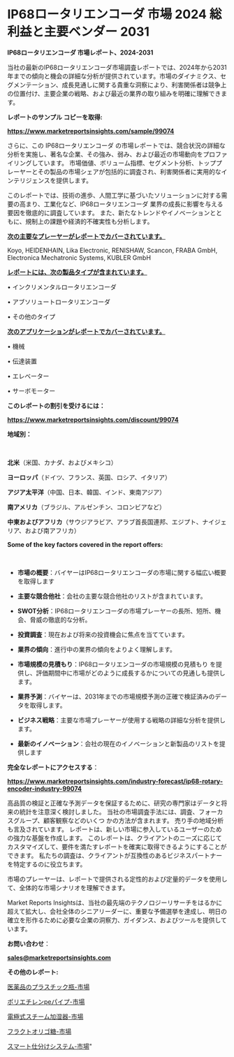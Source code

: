 # IP68ロータリエンコーダ 市場 2024 総利益と主要ベンダー 2031

<strong>IP68ロータリエンコーダ 市場レポート、2024-2031</strong>

当社の最新のIP68ロータリエンコーダ市場調査レポートでは、2024年から2031年までの傾向と機会の詳細な分析が提供されています。市場のダイナミクス、セグメンテーション、成長見通しに関する貴重な洞察により、利害関係者は競争上の位置付け、主要企業の戦略、および最近の業界の取り組みを明確に理解できます。



<strong>レポートのサンプル コピーを取得:</strong> <a href=https://www.marketreportsinsights.com/sample/99074>

<strong><u>https://www.marketreportsinsights.com/sample/99074</u></strong></a>

さらに、この IP68ロータリエンコーダ の市場レポートでは、競合状況の詳細な分析を実施し、著名な企業、その強み、弱み、および最近の市場動向をプロファイリングしています。 市場価値、ボリューム指標、セグメント分析、トッププレーヤーとその製品の市場シェアが包括的に調査され、利害関係者に実用的なインテリジェンスを提供します。

このレポートでは、技術の進歩、人間工学に基づいたソリューションに対する需要の高まり、工業化など、IP68ロータリエンコーダ 業界の成長に影響を与える要因を徹底的に調査しています。 また、新たなトレンドやイノベーションとともに、規制上の課題や経済的不確実性も分析します。



<strong><u>次の主要なプレーヤーがレポートでカバーされています。</u></strong>

Koyo, HEIDENHAIN, Lika Electronic, RENISHAW, Scancon, FRABA GmbH, Electronica Mechatronic Systems, KUBLER GmbH



<strong><u><b>レポートには、次の製品タイプが含まれています。</b></u></strong>

• インクリメンタルロータリエンコーダ

• アブソリュートロータリエンコーダ

• その他のタイプ



<strong><u><b>次のアプリケーションがレポートでカバーされています。</b></u></strong>

• 機械

• 伝達装置

• エレベーター

• サーボモーター



<strong><b>このレポートの割引を受けるには：</b></strong>

<a href=https://www.marketreportsinsights.com/discount/99074>

<strong><u>https://www.marketreportsinsights.com/discount/99074</u></strong></a>



<strong>地域別：</strong>

<strong> </strong>



<strong>北米</strong>（米国、カナダ、およびメキシコ）



<strong>ヨーロッパ</strong>（ドイツ、フランス、英国、ロシア、イタリア）



<strong>アジア太平洋</strong>（中国、日本、韓国、インド、東南アジア）



<strong>南アメリカ</strong>（ブラジル、アルゼンチン、コロンビアなど）



<strong>中東およびアフリカ</strong>（サウジアラビア、アラブ首長国連邦、エジプト、ナイジェリア、および南アフリカ）



<strong>Some of the key factors covered in the report offers:</strong>

<strong> </strong>
<ul>
  <li>

<strong>市場の概要</strong>：バイヤーはIP68ロータリエンコーダの市場に関する幅広い概要を取得します</li>
  <li>

<strong>主要な競合他社</strong>：会社の主要な競合他社のリストが含まれています。</li>
  <li>

<strong>SWOT分析</strong>：IP68ロータリエンコーダの市場プレーヤーの長所、短所、機会、脅威の徹底的な分析。</li>
  <li>

<strong>投資調査</strong>：現在および将来の投資機会に焦点を当てています。</li>
  <li>

<strong>業界の傾向</strong>：進行中の業界の傾向をよりよく理解します。</li>
  <li>

<strong>市場規模の見積もり</strong>：IP68ロータリエンコーダの市場規模の見積もり を提供し、評価期間中に市場がどのように成長するかについての見通しも提供します。</li>
  <li>

<strong>業界予測</strong>：バイヤーは、2031年までの市場規模予測の正確で検証済みのデータを取得します。</li>
  <li>

<strong>ビジネス戦略</strong>：主要な市場プレーヤーが使用する戦略の詳細な分析を提供します。</li>
  <li>

<strong>最新のイノベーション</strong>：会社の現在のイノベーションと新製品のリストを提供します</li>
</ul>


<strong>完全なレポートにアクセスする</strong>：

<a href=https://www.marketreportsinsights.com/industry-forecast/ip68-rotary-encoder-industry-99074>

<strong><u>https://www.marketreportsinsights.com/industry-forecast/ip68-rotary-encoder-industry-99074</u></strong></a>

高品質の検証と正確な予測データを保証するために、研究の専門家はデータと将来の統計を注意深く検討しました。 当社の市場調査手法には、調査、フォーカスグループ、顧客観察などのいくつ かの方法が含まれます。 売り手の地域分析も言及されています。 レポートは、新しい市場に参入しているユーザーのための強力な基盤を作成します。 このレポートは、クライアントのニーズに応じてカスタマイズして、要件を満たすレポートを確実に取得できるようにすることができます。 私たちの調査は、クライアントが互換性のあるビジネスパートナーを特定するのに役立ちます。

市場のプレーヤーは、レポートで提供される定性的および定量的データを使用して、全体的な市場シナリオを理解できます。

Market Reports Insightsは、当社の最先端のテクノロジーリサーチをはるかに超えて拡大し、会社全体のシニアリーダーに、重要な予備選挙を達成し、明日の確立を形作るために必要な企業の洞察力、ガイダンス、およびツールを提供しています。



<strong><b>お問い合わせ</b></strong>：

<a href=mailto:sales@marketreportsinsights.com>

<strong><u>sales@marketreportsinsights.com</u></strong></a>



<strong>その他のレポート:</strong>

<a href=https://www.linkedin.com/pulse/医薬品のプラスチック瓶-市場-2023-新興市場-将来の動向と市場需要-72faf/>医薬品のプラスチック瓶-市場</a>

<a href=https://www.linkedin.com/pulse/ポリエチレンpeパイプ-市場-2023-総利益と主要ベンダー-2030-analytics-achievers-24-analysis-gcxpf/>ポリエチレンpeパイプ-市場</a>

<a href=https://www.linkedin.com/pulse/電極式スチーム加湿器-市場-2023-最新の-cagr-および成長分析-fcyof/>電極式スチーム加湿器-市場</a>

<a href=https://www.linkedin.com/pulse/フラクトオリゴ糖-市場-2023-総合分析と事業成長戦略-2030-pr-news-hub-suk9f/>フラクトオリゴ糖-市場</a>

<a href=https://www.linkedin.com/pulse/スマート仕分けシステム-市場-2023-推進要因と成長機会-2030-pr-news-hub-wj0lf/>スマート仕分けシステム-市場</a>"
